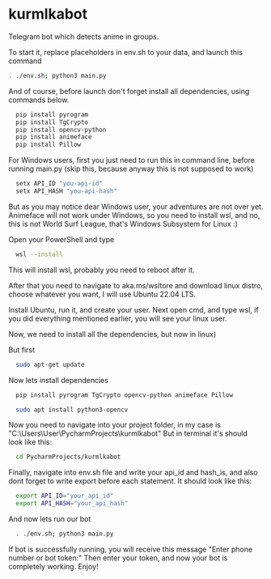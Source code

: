 # kurmlkabot

Telegram bot which detects anime in groups.

To start it, replace placeholders in env.sh to your data, and launch this command
```bash
. ./env.sh; python3 main.py
```

And of course, before launch don't forget install all dependencies, using commands below.
```bash
  pip install pyrogram
  pip install TgCrypto
  pip install opencv-python
  pip install animeface
  pip install Pillow
```
For Windows users, first you just need to run this in command line, before running main.py (skip this, because anyway this is not supposed to work)
```bash
  setx API_ID "you-api-id"
  setx API_HASH "you-api-hash"
```

But as you may notice dear Windows user, your adventures are not over yet.
Animeface will not work under Windows, so you need to install wsl, and no, this is not World Surf League, that's Windows Subsystem for Linux :)

Open your PowerShell and type 
```bash
  wsl --install
```
This will install wsl, probably you need to reboot after it.

After that you need to navigate to aka.ms/wsltore and download linux distro, choose whatever you want, I will use Ubuntu 22.04 LTS.

Install Ubuntu, run it, and create your user.
Next open cmd, and type wsl, if you did everything mentioned earlier, you will see your linux user.

Now, we need to install all the dependencies, but now in linux)

But first

```bash
  sudo apt-get update
```

Now lets install dependencies
```bash
  pip install pyrogram TgCrypto opencv-python animeface Pillow
```

```bash
  sudo apt install python3-opencv
```

Now you need to navigate into your project folder, in my case is "C:\Users\User\PycharmProjects\kurmlkabot"
But in terminal it's should look like this:
```bash
  cd PycharmProjects/kurmlkabot
```

Finally, navigate into env.sh file and write your api_id and hash_is, and also dont forget to write export before each statement.
It should look like this:
```bash
  export API_ID="your_api_id"
  export API_HASH="your_api_hash"
```

And now lets run our bot

```bash
  . ./env.sh; python3 main.py 
```

If bot is successfully running, you will receive this message "Enter phone number or bot token:"
Then enter your token, and now your bot is completely working. Enjoy!